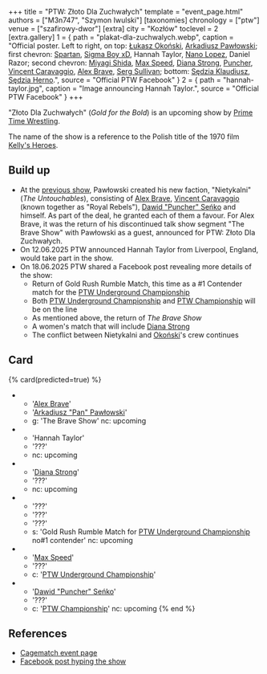 +++
title = "PTW: Złoto Dla Zuchwałych"
template = "event_page.html"
authors = ["M3n747", "Szymon Iwulski"]
[taxonomies]
chronology = ["ptw"]
venue = ["szafirowy-dwor"]
[extra]
city = "Kozłów"
toclevel = 2
[extra.gallery]
1 = { path = "plakat-dla-zuchwalych.webp", caption = "Official poster. Left to right, on top: [Łukasz Okoński](@/w/lukasz-okonski.md), [Arkadiusz Pawłowski](@/w/pan-pawlowski.md); first chevron: [Spartan](@/w/spartan.md), [Sigma Boy xD](@/w/sigma-boy.md), Hannah Taylor, [Nano Lopez](@/w/nano-lopez.md), Daniel Razor; second chevron: [Miyagi Shida](@/w/miyagi-shida.md), [Max Speed](@/w/max-speed.md), [Diana Strong](@/w/diana-strong.md), [Puncher](@/w/puncher.md), [Vincent Caravaggio](@/w/vincent-caravaggio.md), [Alex Brave](@/w/alex-brave.md), [Serg Sullivan](@/w/serg-sullivan.md); bottom: [Sędzia Klaudiusz](@/w/sedzia-klaudiusz.md), [Sędzia Herno](@/w/sedzia-herno.md).", source = "Official PTW Facebook" }
2 = { path = "hannah-taylor.jpg", caption = "Image announcing Hannah Taylor.", source = "Official PTW Facebook" }
+++

"Złoto Dla Zuchwałych" (_Gold for the Bold_) is an upcoming show by [Prime Time Wrestling](@/o/ptw.md).

The name of the show is a reference to the Polish title of the 1970 film [Kelly's Heroes][zloto].

## Build up

* At the [previous show](@/e/ptw/2025-05-31-ptw-dzien-dziecka.md), Pawłowski created his new faction, "Nietykalni" (_The Untouchables_), consisting of [Alex Brave](@/w/alex-brave.md), [Vincent Caravaggio](@/w/vincent-caravaggio.md) (known together as "Royal Rebels"), [Dawid "Puncher" Seńko](@/w/puncher.md) and himself. As part of the deal, he granted each of them a favour. For Alex Brave, it was the return of his discontinued talk show segment "The Brave Show" with Pawłowski as a guest, announced for PTW: Złoto Dla Zuchwałych.
* On 12.06.2025 PTW announced Hannah Taylor from Liverpool, England, would take part in the show.
* On 18.06.2025 PTW shared a Facebook post revealing more details of the show:
  * Return of Gold Rush Rumble Match, this time as a #1 Contender match for the [PTW Underground Championship](@/c/ptw-underground-championship.md)
  * Both [PTW Underground Championship](@/c/ptw-underground-championship.md) and [PTW Championship](@/c/ptw-championship.md) will be on the line
  * As mentioned above, the return of _The Brave Show_
  * A women's match that will include [Diana Strong](@/w/diana-strong.md)
  * The conflict between Nietykalni and [Okoński](@/w/lukasz-okonski.md)'s crew continues

## Card

{% card(predicted=true) %}
- - '[Alex Brave](@/w/alex-brave.md)'
  - '[Arkadiusz "Pan" Pawłowski](@/w/pan-pawlowski.md)'
  - g: 'The Brave Show'
    nc: upcoming
- - 'Hannah Taylor'
  - '???'
  - nc: upcoming
- - '[Diana Strong](@/w/diana-strong.md)'
  - '???'
  - nc: upcoming
- - '???'
  - '???'
  - '???'
  - s: 'Gold Rush Rumble Match for [PTW Underground Championship](@/c/ptw-underground-championship.md) no#1 contender'
    nc: upcoming
- - '[Max Speed](@/w/max-speed.md)'
  - '???'
  - c: '[PTW Underground Championship](@/c/ptw-underground-championship.md)'
- - '[Dawid "Puncher" Seńko](@/w/puncher.md)'
  - '???'
  - c: '[PTW Championship](@/c/ptw-championship.md)'
    nc: upcoming
{% end %}

## References

* [Cagematch event page](https://www.cagematch.net/?id=1&nr=426947)
* [Facebook post hyping the show](https://www.facebook.com/PrimeTimeWrestlingPL/videos/1237806764590970)

[zloto]: https://en.wikipedia.org/wiki/Kelly%27s_Heroes
